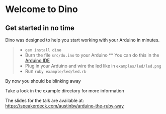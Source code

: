 # Welcome to Dino

## Get started in no time
Dino was designed to help you start working with your Arduino in minutes.

> * `gem install dino`
> * Burn the file `src/du.ino` to your Arduino
> ** You can do this in the [Arduino IDE](http://www.arduino.cc/en/Main/software)
> * Plug in your Arduino and wire the led like in `examples/led/led.png`
> * Run `ruby example/led/led.rb`

By now you should be blinking away

Take a look in the example directory for more information

The slides for the talk are available at: https://speakerdeck.com/austinbv/arduino-the-ruby-way